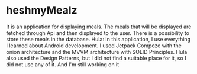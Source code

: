 # heshmyMealz
It is an application for displaying meals. The meals that will be displayed are fetched through Api and then displayed to the user. There is a possibility to store these meals in the database.
Hula: In this application, I use everything I learned about Android development. I used Jetpack Compoze with the onion architecture and the MVVM architecture with SOLID Principles. Hula also used the Design Patterns, but I did not find a suitable place for it, so I did not use any of it.
And I'm still working on it

